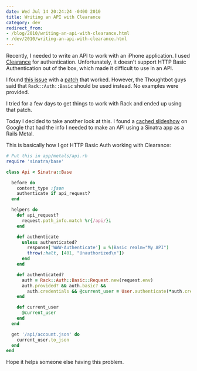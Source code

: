 ```yaml
---
date: Wed Jul 14 20:24:24 -0400 2010
title: Writing an API with Clearance
category: dev
redirect_from:
- /blog/2010/writing-an-api-with-clearance.html
- /dev/2010/writing-an-api-with-clearance.html
---
```


Recently, I needed to write an API to work with an iPhone application. I
used [Clearance](http://github.com/thoughtbot/clearance) for authentication.
Unfortunately, it doesn't support HTTP Basic Authentication out of the box,
which made it difficult to use in an API.

I found [this issue](http://github.com/thoughtbot/clearance/issues/34) with
a [patch](http://gist.github.com/159604) that worked. However, the
Thoughtbot guys said that `Rack::Auth::Basic` should be used instead. No
examples were provided.

I tried for a few days to get things to work with Rack and ended up using
that patch.

Today I decided to take another look at this. I found a
[cached slideshow](http://webcache.googleusercontent.com/search?q=cache:D1qO0ICwy8gJ:training.thoughtbot.com/slideshows/api+clearance+http+basic+auth&hl=en&client=safari&gl=us&strip=1)
on Google that had the info I needed to make an API
using a Sinatra app as a Rails Metal.

This is basically how I got HTTP Basic Auth working with Clearance:

```ruby
# Put this in app/metals/api.rb
require 'sinatra/base'

class Api < Sinatra::Base

  before do
    content_type :json
    authenticate if api_request?
  end

  helpers do
    def api_request?
      request.path_info.match %r{/api/}i
    end

    def authenticate
      unless authenticated?
        response['WWW-Authenticate'] = %(Basic realm="My API")
        throw(:halt, [401, "Unauthorized\n"])
      end
    end

    def authenticated?
      auth = Rack::Auth::Basic::Request.new(request.env)
      auth.provided? && auth.basic? &&
        auth.credentials && @current_user = User.authenticate(*auth.credentials)
    end

    def current_user
      @current_user
    end
  end

  get '/api/account.json' do
    current_user.to_json
  end
end
```

Hope it helps someone else having this problem.

[gist]: https://gist.github.com/itspriddle/476335
